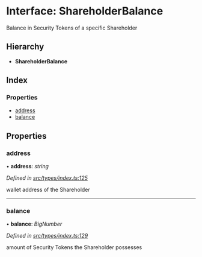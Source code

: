 # Interface: ShareholderBalance

Balance in Security Tokens of a specific Shareholder

## Hierarchy

- **ShareholderBalance**

## Index

### Properties

- [address](_types_index_.shareholderbalance.md#address)
- [balance](_types_index_.shareholderbalance.md#balance)

## Properties

### address

• **address**: _string_

_Defined in [src/types/index.ts:125](https://github.com/PolymathNetwork/polymath-sdk/blob/d34930f/src/types/index.ts#L125)_

wallet address of the Shareholder

---

### balance

• **balance**: _BigNumber_

_Defined in [src/types/index.ts:129](https://github.com/PolymathNetwork/polymath-sdk/blob/d34930f/src/types/index.ts#L129)_

amount of Security Tokens the Shareholder possesses
